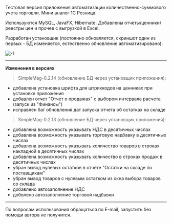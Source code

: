 Тестовая версия приложения автоматизации количественно-суммового учета торговли. Мини аналог 1С Розница.

Используются MySQL, JavaFX, Hibernate.
Добавлены отчеты/ценники/реестры цен и прочее с выгрузкой в Excel.

Разработан установщик (постоянно обновляется, скриншот один из первых - БД изменяется, естественно обновление автоматизировано):

![-1](https://user-images.githubusercontent.com/12079742/35492966-f003847e-04c0-11e8-897e-0b061587f725.png)

***

**Изменения в версиях**
> SimpleMag-0.2.14 (обновление БД через установщик приложения):
- добавлена установка шрифта для штрихкодов на ценниках при установке приложения
- добавлен отчет "Отчет о продажах" с выбором интервала расчета (запуск из "Финансы")
- исправлен баг обновления дат запуска отчета об остатках на складе

> SimpleMag-0.2.13 (обновление БД через установщик приложения):
- добавлена возможность указывать НДС в десятичных числах
- добавлена возможность указывать торговую надбавку в десятичных числах
- добавлена возможность указывать количество товаров в строках накладной в десятичных числах
- добавлена возможность указывать количество в строках продаж в десятичных числах
- убран вывод нулевых остатков в отчете "Остатки на складе по поставщикам"
- убран вывод товаров с нулевым остатком из окна выбора товаров со склада
- добавлено автозаполнение НДС
- добвлено автозаполнение торговой надбавки

***

По вопросам использования обращаться по E-mail, запустить без помощи автора не получится.
